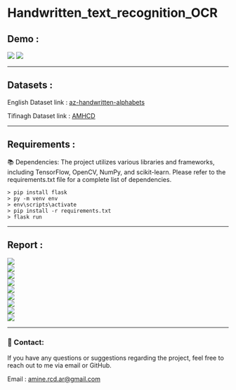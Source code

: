 # Handwritten_text_recognition_OCR

## Demo :

<div>
<img src="https://github.com/AmineRACHID/Handwritten_text_recognition_OCR/assets/127174852/85dec9a6-a7d9-4723-8b84-266c09fe7186">
<img src="https://github.com/AmineRACHID/Handwritten_text_recognition_OCR/assets/127174852/a9541da4-743f-4346-b115-5b553ac8037d">
</div>

---

## Datasets :

English Dataset link :  [az-handwritten-alphabets](https://www.kaggle.com/datasets/sachinpatel21/az-handwritten-alphabets-in-csv-format)

Tifinagh Dataset link :  [AMHCD](https://www.kaggle.com/datasets/benaddym/amazigh-handwritten-character-database-amhcd)

---

## Requirements :

📚 Dependencies:
The project utilizes various libraries and frameworks, including TensorFlow, OpenCV, NumPy, and scikit-learn. Please refer to the requirements.txt file for a complete list of dependencies.

```
> pip install flask
> py -m venv env
> env\scripts\activate
> pip install -r requirements.txt
> flask run
```

---

## Report :

<div>
<img src="https://github.com/AmineRACHID/Handwritten_text_recognition_OCR/assets/127174852/6e7549ee-eaea-42a4-b0a4-97241f9037e1">
</div>
<div>
<img src="https://github.com/AmineRACHID/Handwritten_text_recognition_OCR/assets/127174852/312b1064-3dd8-47b5-8320-fb3458432268">
</div>
<div>
<img src="https://github.com/AmineRACHID/Handwritten_text_recognition_OCR/assets/127174852/ee8768d2-99b8-4626-b60c-9a43ddfddb14">
</div>
<div>
<img src="https://github.com/AmineRACHID/Handwritten_text_recognition_OCR/assets/127174852/c270a2ca-c793-44f2-b5e0-bc6b2849625e">
</div>
<div>
<img src="https://github.com/AmineRACHID/Handwritten_text_recognition_OCR/assets/127174852/2dff3a46-f833-4c9a-b117-de985683a338">
</div>
<div>
<img src="https://github.com/AmineRACHID/Handwritten_text_recognition_OCR/assets/127174852/e9400ff7-4290-49a6-b532-473766ac96ef">
</div>
<div>
<img src="https://github.com/AmineRACHID/Handwritten_text_recognition_OCR/assets/127174852/4d134cec-f3ca-474a-8b00-df05598ff493">
</div>
<div>
<img src="https://github.com/AmineRACHID/Handwritten_text_recognition_OCR/assets/127174852/bcdeaa5b-650e-4296-84b6-cde476eae4db">
</div>
<div>
<img src="https://github.com/AmineRACHID/Handwritten_text_recognition_OCR/assets/127174852/80d55d65-ed72-4b28-b742-748a8c535609">
</div>

---

### 📧 Contact:

If you have any questions or suggestions regarding the project, feel free to reach out to me via email or GitHub.

Email : amine.rcd.ar@gmail.com
